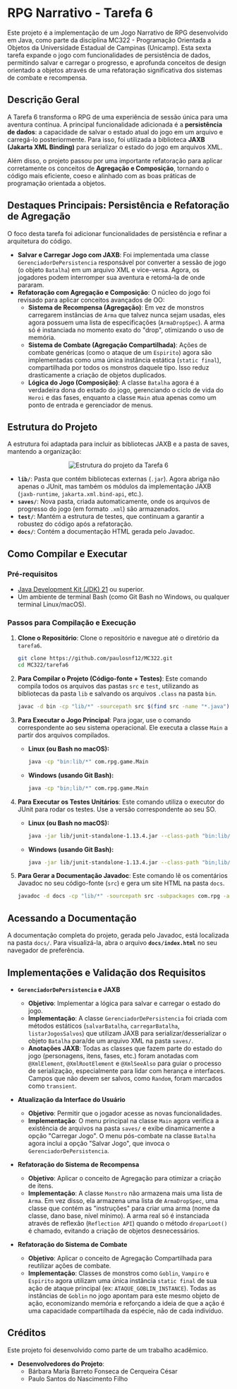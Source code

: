 # RPG Narrativo - Tarefa 6

Este projeto é a implementação de um Jogo Narrativo de RPG desenvolvido em Java, como parte da disciplina MC322 - Programação Orientada a Objetos da Universidade Estadual de Campinas (Unicamp). Esta sexta tarefa expande o jogo com funcionalidades de persistência de dados, permitindo salvar e carregar o progresso, e aprofunda conceitos de design orientado a objetos através de uma refatoração significativa dos sistemas de combate e recompensa.

## Descrição Geral

A Tarefa 6 transforma o RPG de uma experiência de sessão única para uma aventura contínua. A principal funcionalidade adicionada é a **persistência de dados**: a capacidade de salvar o estado atual do jogo em um arquivo e carregá-lo posteriormente. Para isso, foi utilizada a biblioteca **JAXB (Jakarta XML Binding)** para serializar o estado do jogo em arquivos XML.

Além disso, o projeto passou por uma importante refatoração para aplicar corretamente os conceitos de **Agregação e Composição**, tornando o código mais eficiente, coeso e alinhado com as boas práticas de programação orientada a objetos.

## Destaques Principais: Persistência e Refatoração de Agregação

O foco desta tarefa foi adicionar funcionalidades de persistência e refinar a arquitetura do código.

*   **Salvar e Carregar Jogo com JAXB**: Foi implementada uma classe `GerenciadorDePersistencia` responsável por converter a sessão de jogo (o objeto `Batalha`) em um arquivo XML e vice-versa. Agora, os jogadores podem interromper sua aventura e retomá-la de onde pararam.
*   **Refatoração com Agregação e Composição**: O núcleo do jogo foi revisado para aplicar conceitos avançados de OO:
    *   **Sistema de Recompensa (Agregação)**: Em vez de monstros carregarem instâncias de `Arma` que talvez nunca sejam usadas, eles agora possuem uma lista de especificações (`ArmaDropSpec`). A arma só é instanciada no momento exato do "drop", otimizando o uso de memória.
    *   **Sistema de Combate (Agregação Compartilhada)**: Ações de combate genéricas (como o ataque de um `Espirito`) agora são implementadas como uma única instância estática (`static final`), compartilhada por todos os monstros daquele tipo. Isso reduz drasticamente a criação de objetos duplicados.
    *   **Lógica do Jogo (Composição)**: A classe `Batalha` agora é a verdadeira dona do estado do jogo, gerenciando o ciclo de vida do `Heroi` e das fases, enquanto a classe `Main` atua apenas como um ponto de entrada e gerenciador de menus.

## Estrutura do Projeto

A estrutura foi adaptada para incluir as bibliotecas JAXB e a pasta de saves, mantendo a organização:

<p align="center">
  <img src="estrutura.png" alt="Estrutura do projeto da Tarefa 6"/>
</p>

*   **`lib/`**: Pasta que contém bibliotecas externas (`.jar`). Agora abriga não apenas o JUnit, mas também os módulos da implementação JAXB (`jaxb-runtime`, `jakarta.xml.bind-api`, etc.).
*   **`saves/`**: Nova pasta, criada automaticamente, onde os arquivos de progresso do jogo (em formato `.xml`) são armazenados.
*   **`test/`**: Mantém a estrutura de testes, que continuam a garantir a robustez do código após a refatoração.
*   **`docs/`**: Contém a documentação HTML gerada pelo Javadoc.

## Como Compilar e Executar

### Pré-requisitos

*   [Java Development Kit (JDK) 21](https://www.oracle.com/java/technologies/downloads/) ou superior.
*   Um ambiente de terminal Bash (como Git Bash no Windows, ou qualquer terminal Linux/macOS).

### Passos para Compilação e Execução

1.  **Clone o Repositório**:
    Clone o repositório e navegue até o diretório da `tarefa6`.
    ```bash
    git clone https://github.com/paulosnf12/MC322.git
    cd MC322/tarefa6
    ```

2.  **Para Compilar o Projeto (Código-fonte + Testes)**:
    Este comando compila todos os arquivos das pastas `src` e `test`, utilizando as bibliotecas da pasta `lib` e salvando os arquivos `.class` na pasta `bin`.
    ```bash
    javac -d bin -cp "lib/*" -sourcepath src $(find src -name "*.java") $(find test -name "*.java")
    ```

3.  **Para Executar o Jogo Principal**:
    Para jogar, use o comando correspondente ao seu sistema operacional. Ele executa a classe `Main` a partir dos arquivos compilados.

    *   **Linux (ou Bash no macOS):**
        ```bash
        java -cp "bin:lib/*" com.rpg.game.Main
        ```
    *   **Windows (usando Git Bash):**
        ```bash
        java -cp "bin;lib/*" com.rpg.game.Main
        ```

4.  **Para Executar os Testes Unitários**:
    Este comando utiliza o executor do JUnit para rodar os testes. Use a versão correspondente ao seu SO.

    *   **Linux (ou Bash no macOS):**
        ```bash
        java -jar lib/junit-standalone-1.13.4.jar --class-path "bin:lib/jakarta.xml.bind-api-4.0.0.jar:lib/jaxb-runtime-4.0.4.jar" --scan-classpath
        ```
    *   **Windows (usando Git Bash):**
        ```bash
        java -jar lib/junit-standalone-1.13.4.jar --class-path "bin;lib/jakarta.xml.bind-api-4.0.0.jar;lib/jaxb-runtime-4.0.4.jar" --scan-classpath
        ```

5.  **Para Gerar a Documentação Javadoc**:
    Este comando lê os comentários Javadoc no seu código-fonte (`src`) e gera um site HTML na pasta `docs`.
    ```bash
    javadoc -d docs -cp "lib/*" -sourcepath src -subpackages com.rpg -author -version -linksource
    ```

## Acessando a Documentação

A documentação completa do projeto, gerada pelo Javadoc, está localizada na pasta `docs/`. Para visualizá-la, abra o arquivo **`docs/index.html`** no seu navegador de preferência.

## Implementações e Validação dos Requisitos

*   **`GerenciadorDePersistencia` e JAXB**
    *   **Objetivo**: Implementar a lógica para salvar e carregar o estado do jogo.
    *   **Implementação**: A classe `GerenciadorDePersistencia` foi criada com métodos estáticos (`salvarBatalha`, `carregarBatalha`, `listarJogosSalvos`) que utilizam JAXB para serializar/desserializar o objeto `Batalha` para/de um arquivo XML na pasta `saves/`.
    *   **Anotações JAXB**: Todas as classes que fazem parte do estado do jogo (personagens, itens, fases, etc.) foram anotadas com `@XmlElement`, `@XmlRootElement` e `@XmlSeeAlso` para guiar o processo de serialização, especialmente para lidar com herança e interfaces. Campos que não devem ser salvos, como `Random`, foram marcados como `transient`.

*   **Atualização da Interface do Usuário**
    *   **Objetivo**: Permitir que o jogador acesse as novas funcionalidades.
    *   **Implementação**: O menu principal na classe `Main` agora verifica a existência de arquivos na pasta `saves/` e exibe dinamicamente a opção "Carregar Jogo". O menu pós-combate na classe `Batalha` agora inclui a opção "Salvar Jogo", que invoca o `GerenciadorDePersistencia`.

*   **Refatoração do Sistema de Recompensa**
    *   **Objetivo**: Aplicar o conceito de Agregação para otimizar a criação de itens.
    *   **Implementação**: A classe `Monstro` não armazena mais uma lista de `Arma`. Em vez disso, ela armazena uma lista de `ArmaDropSpec`, uma classe que contém as "instruções" para criar uma arma (nome da classe, dano base, nível mínimo). A arma real só é instanciada através de reflexão (`Reflection API`) quando o método `droparLoot()` é chamado, evitando a criação de objetos desnecessários.

*   **Refatoração do Sistema de Combate**
    *   **Objetivo**: Aplicar o conceito de Agregação Compartilhada para reutilizar ações de combate.
    *   **Implementação**: Classes de monstros como `Goblin`, `Vampiro` e `Espirito` agora utilizam uma única instância `static final` de sua ação de ataque principal (ex: `ATAQUE_GOBLIN_INSTANCE`). Todas as instâncias de `Goblin` no jogo apontam para este mesmo objeto de ação, economizando memória e reforçando a ideia de que a ação é uma capacidade compartilhada da espécie, não de cada indivíduo.

## Créditos

Este projeto foi desenvolvido como parte de um trabalho acadêmico.

*   **Desenvolvedores do Projeto**:
    *   Bárbara Maria Barreto Fonseca de Cerqueira César
    *   Paulo Santos do Nascimento Filho
